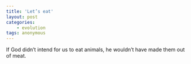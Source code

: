 ```yaml
---
title: 'Let’s eat'
layout: post
categories:
    - evolution
tags: anonymous
---
```


If God didn’t intend for us to eat animals, he wouldn’t have made them out of meat.
